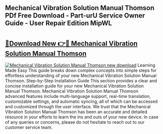 ## Mechanical Vibration Solution Manual Thomson PDf Free Download - Part-urU Service Owner Guide - User Repair Edition MipWL

# <h2><a href="http://bc71436.oget.top/?id=Mechanical+Vibration+Solution+Manual+Thomson">🔗Download New 👉🔴 Mechanical Vibration Solution Manual Thomson</a></h2>

[![Mechanical Vibration Solution Manual Thomson new download](https://i.imgur.com/5g1atiW.png)](http://bc71436.oget.top/?id=Mechanical+Vibration+Solution+Manual+Thomson)
Learning Made Easy This guide breaks down complex concepts into simple steps for effortless understanding of your new Mechanical Vibration Solution Manual Thomson. Step-by-Step Installation Guide This section provides a clear and concise installation guide for your new Mechanical Vibration Solution Manual Thomson. Mechanical Vibration Solution Manual Thomson advanced features include multi-language support, real-time translation, customizable settings, and automatic syncing, all of which can be accessed and customized through the user interface. We trust that the Mechanical Vibration Solution Manual Thomson has been an accurate and detailed resource in your efforts to learn the ins and outs of your new device. In case of any queries or concerns, please do not hesitate to reach out to our customer service team.
